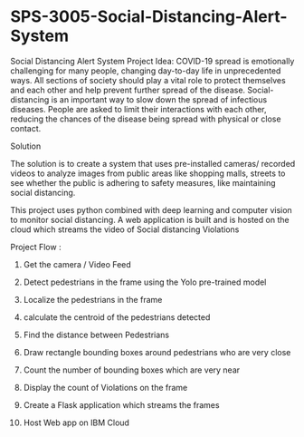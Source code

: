 # SPS-3005-Social-Distancing-Alert-System
Social Distancing Alert System
Project Idea: 
COVID-19 spread is emotionally challenging for many people, changing day-to-day life in unprecedented ways. All sections of society should play a vital role to protect themselves and each other and help prevent further spread of the disease. Social-distancing is an important way to slow down the spread of infectious diseases. People are asked to limit their interactions with each other, reducing the chances of the disease being spread with physical or close contact.

Solution

The solution is to create a system that uses pre-installed cameras/ recorded videos to analyze images from public areas like shopping malls, streets to see whether the public is adhering to safety measures, like maintaining social distancing.

This project uses python combined with deep learning and computer vision to monitor social distancing. A web application is built and is hosted on the cloud which streams the video of  Social distancing Violations

Project Flow :

1) Get the camera / Video Feed

2) Detect pedestrians in the frame using the Yolo pre-trained model

3) Localize the pedestrians in the frame

4) calculate the centroid of the pedestrians detected

5) Find the distance between Pedestrians 

6) Draw rectangle bounding boxes around pedestrians who are very close 

7) Count the number of bounding boxes which are very near

8) Display the count of Violations on the frame

9) Create a Flask application which streams the frames 

10)  Host Web app on IBM Cloud

